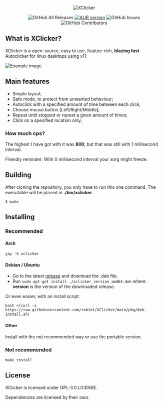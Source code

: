 <p align="center">
	<img src="https://raw.githubusercontent.com/robiot/XClicker/main/img/banner.png" alt="XClicker">
</p>
<p align="center">
	<img alt="GitHub All Releases" src="https://img.shields.io/github/downloads/robiot/XClicker/total?label=GitHub%20Downloads">
  	<a href="https://aur.archlinux.org/packages/xclicker"><img alt="AUR version" src="https://img.shields.io/aur/version/xclicker"></a>
  	<img alt="GitHub Issues" src="https://img.shields.io/github/issues/robiot/XClicker.svg"/>
  	<img alt="GitHub Contributors" src="https://img.shields.io/github/contributors/robiot/XClicker"></a>
</p>

## What is XClicker?
XClicker is a open-source, easy to use, feature-rich, **blazing fast** Autoclicker for linux desktops using x11.

![Example image](https://raw.githubusercontent.com/robiot/XClicker/main/img/newexample.png)

## Main features
 * Simple layout;
 * Safe mode, to protect from unwanted behaviour;
 * Autoclick with a specified amount of time between each click;
 * Choose mouse button [Left/Right/Middle];
 * Repeat until stopped or repeat a given amount of times;
 * Click on a specified location only;

### How much cps?
The highest I have got with it was **800**, but that was still with 1 millisecond interval.

Friendly reminder: With 0 millisecond interval your xorg might freeze.

## Building

After cloning the repository, you only have to run this one command. The executable will be placed in **./bin/xclicker**.
```
$ make
```

## Installing

### Recommended
#### Arch
```
yay -S xclicker
```

#### Debian / Ubuntu
 * Go to the latest [release](https://github.com/robiot/XClicker/releases/latest/) and download the .deb file.
 * Run `sudo apt-get install ./xclicker_version_amd64.deb` where **version** is the version of the downloaded release.

Or even easier, with an install script:
```
bash <(curl -s https://raw.githubusercontent.com/robiot/XClicker/main/pkg/deb-install.sh)
```

#### Other
Install with the not recommended way or use the portable version.

### Not recommended
```
make install
```


## License
XClicker is licensed under GPL-3.0 LICENSE.

Dependencies are licensed by their own.

